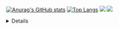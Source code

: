 [![Anurag's GitHub stats](https://github-readme-stats.vercel.app/api?username=ZENXDotPY)](https://github.com/anuraghazra/github-readme-stats)
[![Top Langs](https://github-readme-stats.vercel.app/api/top-langs/?username=zenxdotpy&layout=compact)](https://github.com/anuraghazra/github-readme-stats)
![](https://github.com/ZENXDotPY/github-stats/blob/master/generated/overview.svg)
![](https://github.com/ZENXDotPY/github-stats/blob/master/generated/languages.svg)

<details>
  Should be enough stats for now 😉 lmao
</details>  
